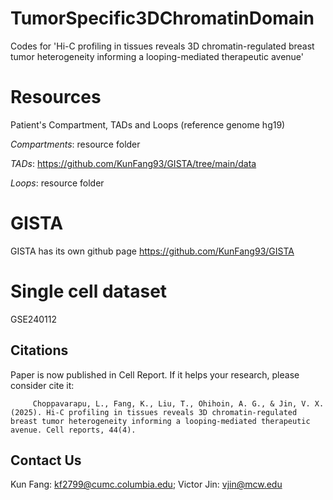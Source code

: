# TumorSpecific3DChromatinDomain
Codes for 'Hi-C profiling in tissues reveals 3D chromatin-regulated breast tumor heterogeneity informing a looping-mediated therapeutic avenue'

# Resources
Patient's Compartment, TADs and Loops (reference genome hg19)

*Compartments*: resource folder  

*TADs*: https://github.com/KunFang93/GISTA/tree/main/data   

*Loops*: resource folder  

# GISTA
GISTA has its own github page https://github.com/KunFang93/GISTA

# Single cell dataset
GSE240112

## Citations
Paper is now published in Cell Report. If it helps your research, please consider cite it:
```
     Choppavarapu, L., Fang, K., Liu, T., Ohihoin, A. G., & Jin, V. X. (2025). Hi-C profiling in tissues reveals 3D chromatin-regulated breast tumor heterogeneity informing a looping-mediated therapeutic avenue. Cell reports, 44(4).
```
## Contact Us
Kun Fang: kf2799@cumc.columbia.edu; Victor Jin: vjin@mcw.edu
